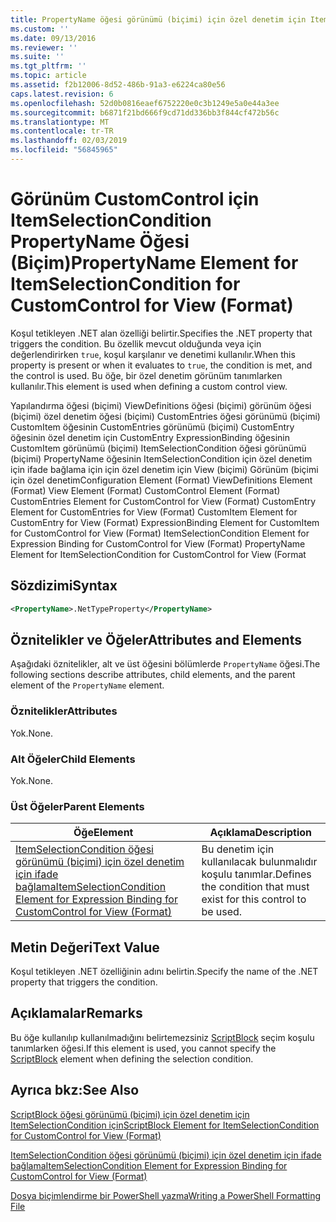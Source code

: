 ```yaml
---
title: PropertyName öğesi görünümü (biçimi) için özel denetim için ItemSelectionCondition için | Microsoft Docs
ms.custom: ''
ms.date: 09/13/2016
ms.reviewer: ''
ms.suite: ''
ms.tgt_pltfrm: ''
ms.topic: article
ms.assetid: f2b12006-8d52-486b-91a3-e6224ca80e56
caps.latest.revision: 6
ms.openlocfilehash: 52d0b0816eaef6752220e0c3b1249e5a0e44a3ee
ms.sourcegitcommit: b6871f21bd666f9cd71dd336bb3f844cf472b56c
ms.translationtype: MT
ms.contentlocale: tr-TR
ms.lasthandoff: 02/03/2019
ms.locfileid: "56845965"
---
```

# <a name="propertyname-element-for-itemselectioncondition-for-customcontrol-for-view-format"></a><span data-ttu-id="156bb-102">Görünüm CustomControl için ItemSelectionCondition PropertyName Öğesi (Biçim)</span><span class="sxs-lookup"><span data-stu-id="156bb-102">PropertyName Element for ItemSelectionCondition for CustomControl for View (Format)</span></span>

<span data-ttu-id="156bb-103">Koşul tetikleyen .NET alan özelliği belirtir.</span><span class="sxs-lookup"><span data-stu-id="156bb-103">Specifies the .NET property that triggers the condition.</span></span> <span data-ttu-id="156bb-104">Bu özellik mevcut olduğunda veya için değerlendirirken `true`, koşul karşılanır ve denetimi kullanılır.</span><span class="sxs-lookup"><span data-stu-id="156bb-104">When this property is present or when it evaluates to `true`, the condition is met, and the control is used.</span></span> <span data-ttu-id="156bb-105">Bu öğe, bir özel denetim görünüm tanımlarken kullanılır.</span><span class="sxs-lookup"><span data-stu-id="156bb-105">This element is used when defining a custom control view.</span></span>

<span data-ttu-id="156bb-106">Yapılandırma öğesi (biçimi) ViewDefinitions öğesi (biçimi) görünüm öğesi (biçimi) özel denetim öğesi (biçimi) CustomEntries öğesi görünümü (biçimi) CustomItem öğesinin CustomEntries görünümü (biçimi) CustomEntry öğesinin özel denetim için CustomEntry ExpressionBinding öğesinin CustomItem görünümü (biçimi) ItemSelectionCondition öğesi görünümü (biçimi) PropertyName öğesinin ItemSelectionCondition için özel denetim için ifade bağlama için için özel denetim için View (biçimi) Görünüm (biçimi için özel denetim</span><span class="sxs-lookup"><span data-stu-id="156bb-106">Configuration Element (Format) ViewDefinitions Element (Format) View Element (Format) CustomControl Element (Format) CustomEntries Element for CustomControl for View (Format) CustomEntry Element for CustomEntries for View (Format) CustomItem Element for CustomEntry for View (Format) ExpressionBinding Element for CustomItem for CustomControl for View (Format) ItemSelectionCondition Element for Expression Binding for CustomControl for View (Format) PropertyName Element for ItemSelectionCondition for CustomControl for View (Format</span></span>

## <a name="syntax"></a><span data-ttu-id="156bb-107">Sözdizimi</span><span class="sxs-lookup"><span data-stu-id="156bb-107">Syntax</span></span>

```xml
<PropertyName>.NetTypeProperty</PropertyName>
```

## <a name="attributes-and-elements"></a><span data-ttu-id="156bb-108">Öznitelikler ve Öğeler</span><span class="sxs-lookup"><span data-stu-id="156bb-108">Attributes and Elements</span></span>

<span data-ttu-id="156bb-109">Aşağıdaki öznitelikler, alt ve üst öğesini bölümlerde `PropertyName` öğesi.</span><span class="sxs-lookup"><span data-stu-id="156bb-109">The following sections describe attributes, child elements, and the parent element of the `PropertyName` element.</span></span>

### <a name="attributes"></a><span data-ttu-id="156bb-110">Öznitelikler</span><span class="sxs-lookup"><span data-stu-id="156bb-110">Attributes</span></span>

<span data-ttu-id="156bb-111">Yok.</span><span class="sxs-lookup"><span data-stu-id="156bb-111">None.</span></span>

### <a name="child-elements"></a><span data-ttu-id="156bb-112">Alt Öğeler</span><span class="sxs-lookup"><span data-stu-id="156bb-112">Child Elements</span></span>

<span data-ttu-id="156bb-113">Yok.</span><span class="sxs-lookup"><span data-stu-id="156bb-113">None.</span></span>

### <a name="parent-elements"></a><span data-ttu-id="156bb-114">Üst Öğeler</span><span class="sxs-lookup"><span data-stu-id="156bb-114">Parent Elements</span></span>

|<span data-ttu-id="156bb-115">Öğe</span><span class="sxs-lookup"><span data-stu-id="156bb-115">Element</span></span>|<span data-ttu-id="156bb-116">Açıklama</span><span class="sxs-lookup"><span data-stu-id="156bb-116">Description</span></span>|
|-------------|-----------------|
|[<span data-ttu-id="156bb-117">ItemSelectionCondition öğesi görünümü (biçimi) için özel denetim için ifade bağlama</span><span class="sxs-lookup"><span data-stu-id="156bb-117">ItemSelectionCondition Element for Expression Binding for CustomControl for View (Format)</span></span>](./itemselectioncondition-element-for-expressionbinding-for-customcontrol-format.md)|<span data-ttu-id="156bb-118">Bu denetim için kullanılacak bulunmalıdır koşulu tanımlar.</span><span class="sxs-lookup"><span data-stu-id="156bb-118">Defines the condition that must exist for this control to be used.</span></span>|

## <a name="text-value"></a><span data-ttu-id="156bb-119">Metin Değeri</span><span class="sxs-lookup"><span data-stu-id="156bb-119">Text Value</span></span>

<span data-ttu-id="156bb-120">Koşul tetikleyen .NET özelliğinin adını belirtin.</span><span class="sxs-lookup"><span data-stu-id="156bb-120">Specify the name of the .NET property that triggers the condition.</span></span>

## <a name="remarks"></a><span data-ttu-id="156bb-121">Açıklamalar</span><span class="sxs-lookup"><span data-stu-id="156bb-121">Remarks</span></span>

<span data-ttu-id="156bb-122">Bu öğe kullanılıp kullanılmadığını belirtemezsiniz [ScriptBlock](./scriptblock-element-for-itemselectioncondition-for-customcontrol-for-view-format.md) seçim koşulu tanımlarken öğesi.</span><span class="sxs-lookup"><span data-stu-id="156bb-122">If this element is used, you cannot specify the [ScriptBlock](./scriptblock-element-for-itemselectioncondition-for-customcontrol-for-view-format.md) element when defining the selection condition.</span></span>

## <a name="see-also"></a><span data-ttu-id="156bb-123">Ayrıca bkz:</span><span class="sxs-lookup"><span data-stu-id="156bb-123">See Also</span></span>

[<span data-ttu-id="156bb-124">ScriptBlock öğesi görünümü (biçimi) için özel denetim için ItemSelectionCondition için</span><span class="sxs-lookup"><span data-stu-id="156bb-124">ScriptBlock Element for ItemSelectionCondition for CustomControl for View (Format)</span></span>](./scriptblock-element-for-itemselectioncondition-for-customcontrol-for-view-format.md)

[<span data-ttu-id="156bb-125">ItemSelectionCondition öğesi görünümü (biçimi) için özel denetim için ifade bağlama</span><span class="sxs-lookup"><span data-stu-id="156bb-125">ItemSelectionCondition Element for Expression Binding for CustomControl for View (Format)</span></span>](./itemselectioncondition-element-for-expressionbinding-for-customcontrol-format.md)

[<span data-ttu-id="156bb-126">Dosya biçimlendirme bir PowerShell yazma</span><span class="sxs-lookup"><span data-stu-id="156bb-126">Writing a PowerShell Formatting File</span></span>](./writing-a-powershell-formatting-file.md)
